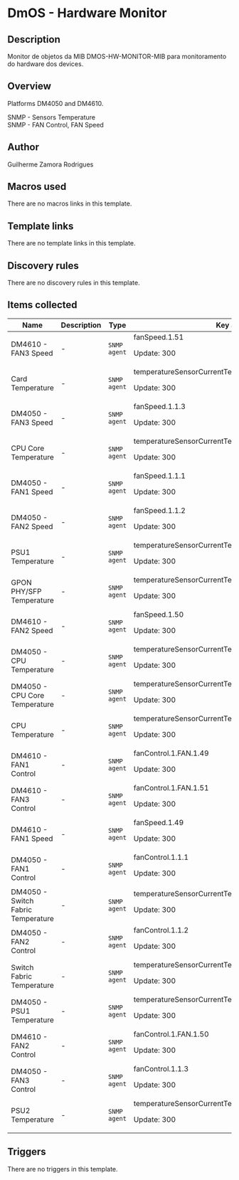 # DmOS - Hardware Monitor

## Description

Monitor de objetos da MIB DMOS-HW-MONITOR-MIB para monitoramento do hardware dos devices.

## Overview

Platforms DM4050 and DM4610.


SNMP - Sensors Temperature  
SNMP - FAN Control, FAN Speed



## Author

Guilherme Zamora Rodrigues

## Macros used

There are no macros links in this template.

## Template links

There are no template links in this template.

## Discovery rules

There are no discovery rules in this template.

## Items collected

|Name|Description|Type|Key and additional info|
|----|-----------|----|----|
|DM4610 - FAN3 Speed|<p>-</p>|`SNMP agent`|fanSpeed.1.51<p>Update: 300</p>|
|Card Temperature|<p>-</p>|`SNMP agent`|temperatureSensorCurrentTemperature.1.1.7.83.69.78.83.79.82.49<p>Update: 300</p>|
|DM4050 - FAN3 Speed|<p>-</p>|`SNMP agent`|fanSpeed.1.1.3<p>Update: 300</p>|
|CPU Core Temperature|<p>-</p>|`SNMP agent`|temperatureSensorCurrentTemperature.1.1.7.83.69.78.83.79.82.53<p>Update: 300</p>|
|DM4050 - FAN1 Speed|<p>-</p>|`SNMP agent`|fanSpeed.1.1.1<p>Update: 300</p>|
|DM4050 - FAN2 Speed|<p>-</p>|`SNMP agent`|fanSpeed.1.1.2<p>Update: 300</p>|
|PSU1 Temperature|<p>-</p>|`SNMP agent`|temperatureSensorCurrentTemperature.1.PSU1.7.83.69.78.83.79.82.49<p>Update: 300</p>|
|GPON PHY/SFP Temperature|<p>-</p>|`SNMP agent`|temperatureSensorCurrentTemperature.1.1.7.83.69.78.83.79.82.51<p>Update: 300</p>|
|DM4610 - FAN2 Speed|<p>-</p>|`SNMP agent`|fanSpeed.1.50<p>Update: 300</p>|
|DM4050 - CPU Temperature|<p>-</p>|`SNMP agent`|temperatureSensorCurrentTemperature.1.1.SENSOR2<p>Update: 300</p>|
|DM4050 - CPU Core Temperature|<p>-</p>|`SNMP agent`|temperatureSensorCurrentTemperature.CPUCore<p>Update: 300</p>|
|CPU Temperature|<p>-</p>|`SNMP agent`|temperatureSensorCurrentTemperature.1.1.7.83.69.78.83.79.82.52<p>Update: 300</p>|
|DM4610 - FAN1 Control|<p>-</p>|`SNMP agent`|fanControl.1.FAN.1.49<p>Update: 300</p>|
|DM4610 - FAN3 Control|<p>-</p>|`SNMP agent`|fanControl.1.FAN.1.51<p>Update: 300</p>|
|DM4610 - FAN1 Speed|<p>-</p>|`SNMP agent`|fanSpeed.1.49<p>Update: 300</p>|
|DM4050 - FAN1 Control|<p>-</p>|`SNMP agent`|fanControl.1.1.1<p>Update: 300</p>|
|DM4050 - Switch Fabric Temperature|<p>-</p>|`SNMP agent`|temperatureSensorCurrentTemperature.1.1.SENSOR1<p>Update: 300</p>|
|DM4050 - FAN2 Control|<p>-</p>|`SNMP agent`|fanControl.1.1.2<p>Update: 300</p>|
|Switch Fabric Temperature|<p>-</p>|`SNMP agent`|temperatureSensorCurrentTemperature.1.1.7.83.69.78.83.79.82.50<p>Update: 300</p>|
|DM4050 - PSU1 Temperature|<p>-</p>|`SNMP agent`|temperatureSensorCurrentTemperature.1.1.PSU1<p>Update: 300</p>|
|DM4610 - FAN2 Control|<p>-</p>|`SNMP agent`|fanControl.1.FAN.1.50<p>Update: 300</p>|
|DM4050 - FAN3 Control|<p>-</p>|`SNMP agent`|fanControl.1.1.3<p>Update: 300</p>|
|PSU2 Temperature|<p>-</p>|`SNMP agent`|temperatureSensorCurrentTemperature.1.PSU2.7.83.69.78.83.79.82.49<p>Update: 300</p>|
## Triggers

There are no triggers in this template.

